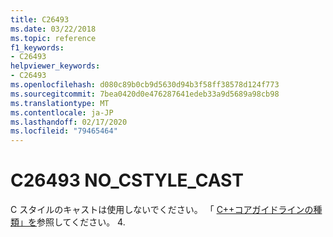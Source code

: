 ```yaml
---
title: C26493
ms.date: 03/22/2018
ms.topic: reference
f1_keywords:
- C26493
helpviewer_keywords:
- C26493
ms.openlocfilehash: d080c89b0cb9d5630d94b3f58ff38578d124f773
ms.sourcegitcommit: 7bea0420d0e476287641edeb33a9d5689a98cb98
ms.translationtype: MT
ms.contentlocale: ja-JP
ms.lasthandoff: 02/17/2020
ms.locfileid: "79465464"
---
```

# <a name="c26493-no_cstyle_cast"></a>C26493 NO_CSTYLE_CAST

C スタイルのキャストは使用しないでください。 「 [ C++コアガイドラインの種類」を](https://github.com/isocpp/CppCoreGuidelines/blob/master/CppCoreGuidelines.md#SS-type)参照してください。 4.
